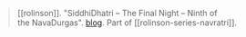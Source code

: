> [[rolinson]]. "SiddhiDhatri – The Final Night – Ninth of the NavaDurgas". [blog](https://aryaakasha.com/2019/10/07/siddhidhatri-the-final-night-ninth-of-the-navadurgas/). Part of [[rolinson-series-navratri]].
